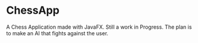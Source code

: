 # ChessApp
A Chess Application made with JavaFX. Still a work in Progress. The plan is to make an AI that fights against the user.
